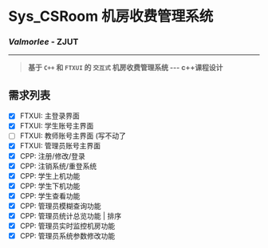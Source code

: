 # Sys_CSRoom 机房收费管理系统
### *Valmorlee* - ZJUT

---
> **基于 ``C++`` 和 ``FTXUI`` 的 ``交互式`` 机房收费管理系统 --- c++课程设计**

## 需求列表

- [x] FTXUI: 主登录界面
- [x] FTXUI: 学生账号主界面
- [ ] FTXUI: 教师账号主界面 (写不动了
- [x] FTXUI: 管理员账号主界面
- [x] CPP: 注册/修改/登录
- [x] CPP: 注销系统/重登系统
- [x] CPP: 学生上机功能
- [x] CPP: 学生下机功能
- [x] CPP: 学生查看功能
- [x] CPP: 管理员模糊查询功能
- [x] CPP: 管理员统计总览功能 | 排序
- [x] CPP: 管理员实时监控机房功能
- [x] CPP: 管理员系统参数修改功能